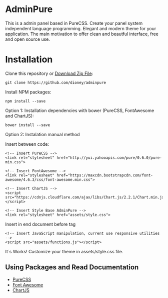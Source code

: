 # AdminPure

This is a admin panel based in PureCSS. Create your panel system independent language programming. Elegant and modern theme for your application. The main motivation to offer clean and beautful interface, free and open source use.

# Installation

Clone this repository or [Download Zip File](https://github.com/dioney/adminpure/archive/master.zip):

```
git clone https://github.com/dioney/adminpure
```

Install NPM packages:
```
npm install --save
```
Option 1: Installation dependencies with bower (PureCSS, FontAwesome and ChartJS):

```
bower install --save
```

Option 2: Instalation manual method

Insert between <head></head> code:

```
<!-- Insert PureCSS -->
<link rel="stylesheet" href="http://yui.yahooapis.com/pure/0.6.0/pure-min.css">

<!-- Insert FontAwesome -->
<link rel="stylesheet" href="https://maxcdn.bootstrapcdn.com/font-awesome/4.6.3/css/font-awesome.min.css">

<!-- Insert ChartJS -->
<script src="https://cdnjs.cloudflare.com/ajax/libs/Chart.js/2.2.1/Chart.min.js"></script>

<!-- Insert Style Base AdminPure -->
<link rel="stylesheet" href="assets/style.css">
```

Insert in end document before tag </body>
```
<!-- Insert JavaScript manipulation, current use responsive utilities -->
<script src="assets/functions.js"></script>
```

It`s Works! Customize your theme in assets/style.css file.

## Using Packages and Read Documentation

- [PureCSS](http://purecss.io/)
- [Font Awesome](http://fontawesome.io/)
- [ChartJS](http://www.chartjs.org/)
